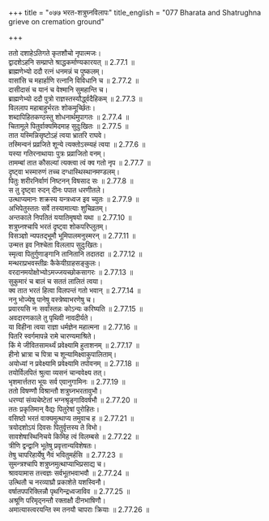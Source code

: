 +++
title = "०७७ भरत-शत्रुघ्नविलापः"
title_english = "077 Bharata and Shatrughna grieve on cremation ground"

+++


  
ततो दशाहेऽतिगते कृतशौचो नृपात्मजः।  
द्वादशेऽहनि सम्प्राप्ते श्राद्धकर्माण्यकारयत् ॥ 2.77.1 ॥   
ब्राह्मणेभ्यो ददौ रत्नं धनमन्नं च पुष्कलम्।  
वासांसि च महार्हाणि रत्नानि विविधानि च ॥ 2.77.2 ॥   
दासीदासं च यानं च वेश्मानि सुमहान्ति च।  
ब्राह्मणेभ्यो ददौ पुत्रो राज्ञस्तस्यौर्द्ध्वदैहिकम् ॥ 2.77.3 ॥   
विललाप महाबाहुर्भरतः शोकमूर्च्छितः।  
शब्दापिहितकण्ठस्तु शोधनार्थमुपागतः ॥ 2.77.4 ॥   
चितामूले पितुर्वाक्यमिदमाह सुदुःखितः ॥ 2.77.5 ॥   
तात यस्मिन्निसृष्टोऽहं त्वया भ्रातरि राघवे।  
तस्मिन्वनं प्रव्रजिते शून्ये त्यक्तोऽस्म्यहं त्वया ॥ 2.77.6 ॥   
यस्या गतिरनाथायाः पुत्रः प्रव्राजितो वनम्।  
तामम्बां तात कौसल्यां त्यक्त्वा त्वं क्व गतो नृप ॥ 2.77.7 ॥   
दृष्ट्वा भस्मारुणं तच्च दग्धास्थिस्थानमण्डलम्।  
पितुः शरीरनिर्वाणं निष्टनन् विषसाद सः ॥ 2.77.8 ॥   
स तु दृष्ट्वा रुदन् दीनः पपात धरणीतले।  
उत्थाप्यमानः शक्रस्य यन्त्रध्वज इव च्युतः ॥ 2.77.9 ॥   
अभिपेतुस्ततः सर्वे तस्यामात्याः शुचिव्रतम्।  
अन्तकाले निपतितं ययातिमृषयो यथा ॥ 2.77.10 ॥   
शत्रुघ्नश्चापि भरतं दृष्ट्वा शोकपरिप्लुतम्।  
विसञ्ज्ञो न्यपतद्भूमौ भूमिपालमनुस्मरन् ॥ 2.77.11 ॥   
उन्मत्त इव निश्चेता विललाप सुदुःखितः।  
स्मृत्वा पितुर्गुणाङ्गानि तानितानि तदातदा ॥ 2.77.12 ॥   
मन्थराप्रभवस्तीव्रः कैकेयीग्राहसङ्कुलः।  
वरदानमयोक्षोभ्योऽमज्जयच्छोकसागरः ॥ 2.77.13 ॥   
सुकुमारं च बालं च सततं लालितं त्वया।  
क्व तात भरतं हित्वा विलपन्तं गतो भवान् ॥ 2.77.14 ॥   
ननु भोज्येषु पानेषु वस्त्रेष्वाभरणेषु च।  
प्रवारयसि नः सर्वांस्तन्नः कोऽन्यः करिष्यति ॥ 2.77.15 ॥   
अवदारणकाले तु पृथिवी नावदीर्यते।  
या विहीना त्वया राज्ञा धर्मज्ञेन महात्मना ॥ 2.77.16 ॥   
पितरि स्वर्गमापन्ने रामे चारण्यमाश्रिते।  
किं मे जीवितसामर्थ्यं प्रवेक्ष्यामि हुताशनम् ॥ 2.77.17 ॥   
हीनो भ्रात्रा च पित्रा च शून्यामिक्ष्वाकुपालिताम्।  
अयोध्यां न प्रवेक्ष्यामि प्रवेक्ष्यामि तपोवनम् ॥ 2.77.18 ॥   
तयोर्विलपितं श्रुत्वा व्यसनं चान्ववेक्ष्य तत्।  
भृशमार्त्ततरा भूयः सर्व एवानुगामिनः ॥ 2.77.19 ॥   
ततो विषण्णौ विश्रान्तौ शत्रुघ्नभरतावुभौ।  
धरण्यां संव्यचेष्टेतां भग्नश्रृङ्गाविवर्षभौ ॥ 2.77.20 ॥   
ततः प्रकृतिमान् वैद्यः पितुरेषां पुरोहितः।  
वसिष्ठो भरतं वाक्यमुत्थाप्य तमुवाच ह ॥ 2.77.21 ॥   
त्रयोदशोऽयं दिवसः पितुर्वृत्तस्य ते विभो।  
सावशेषास्थिनिचये किमिह त्वं विलम्बसे ॥ 2.77.22 ॥   
त्रीणि द्वन्द्वानि भूतेषु प्रवृत्तान्यविशेषतः।  
तेषु चापरिहार्येषु नैवं भवितुमर्हसि ॥ 2.77.23 ॥   
सुमन्त्रश्चापि शत्रुघ्नमुत्थाप्याभिप्रसाद्य च।  
श्रावयामास तत्त्वज्ञः सर्वभूतभवाभवौ ॥ 2.77.24 ॥   
उत्थितौ च नरव्याघ्रौ प्रकाशेते यशस्विनौ।  
वर्षातपपरिक्लिन्नौ पृथगिन्द्रध्वजाविव ॥ 2.77.25 ॥   
अश्रूणि परिमृद्नन्तौ रक्ताक्षौ दीनभाषिणौ।  
अमात्यास्त्वरयन्ति स्म तनयौ चापराः क्रियाः ॥ 2.77.26 ॥   
